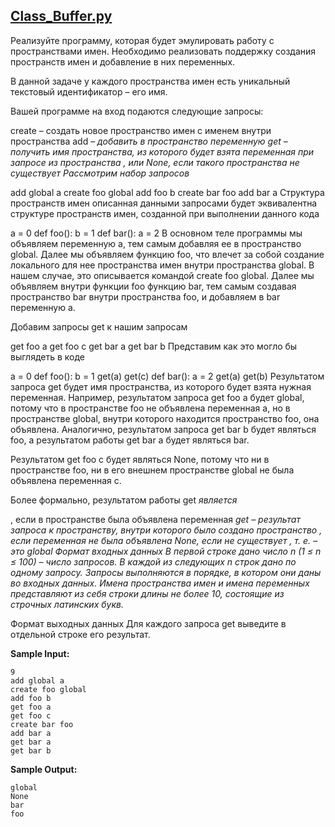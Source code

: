 ## [Class_Buffer.py](https://github.com/vasoltu/Stepik/blob/main/Python_основы_и_применение/Class/Class_Buffer.py)
Реализуйте программу, которая будет эмулировать работу с пространствами имен. Необходимо реализовать поддержку создания пространств имен и добавление в них переменных.

В данной задаче у каждого пространства имен есть уникальный текстовый идентификатор – его имя.

Вашей программе на вход подаются следующие запросы:

create <namespace> <parent> –  создать новое пространство имен с именем <namespace> внутри пространства <parent>
add <namespace> <var> – добавить в пространство <namespace> переменную <var>
get <namespace> <var> – получить имя пространства, из которого будет взята переменная <var> при запросе из пространства <namespace>, или None, если такого пространства не существует
Рассмотрим набор запросов

add global a
create foo global
add foo b
create bar foo
add bar a
Структура пространств имен описанная данными запросами будет эквивалентна структуре пространств имен, созданной при выполнении данного кода

a = 0
def foo():
  b = 1
  def bar():
    a = 2
В основном теле программы мы объявляем переменную a, тем самым добавляя ее в пространство global. Далее мы объявляем функцию foo, что влечет за собой создание локального для нее пространства имен внутри пространства global. В нашем случае, это описывается командой create foo global. Далее мы объявляем внутри функции foo функцию bar, тем самым создавая пространство bar внутри пространства foo, и добавляем в bar переменную a.

Добавим запросы get к нашим запросам

get foo a
get foo c
get bar a
get bar b
Представим как это могло бы выглядеть в коде

a = 0
def foo():
  b = 1
  get(a)
  get(c)
  def bar():
    a = 2
    get(a)
    get(b)
Результатом запроса get будет имя пространства, из которого будет взята нужная переменная.
Например, результатом запроса get foo a будет global, потому что в пространстве foo не объявлена переменная a, но в пространстве global, внутри которого находится пространство foo, она объявлена. Аналогично, результатом запроса get bar b будет являться foo, а результатом работы get bar a будет являться bar.

Результатом get foo c будет являться None, потому что ни в пространстве foo, ни в его внешнем пространстве global не была объявлена переменная с.

Более формально, результатом работы get <namespace> <var> является

<namespace>, если в пространстве <namespace> была объявлена переменная <var>
get <parent> <var> – результат запроса к пространству, внутри которого было создано пространство <namespace>, если переменная не была объявлена
None, если не существует <parent>, т. е. <namespace> – это global
Формат входных данных
В первой строке дано число n (1 ≤ n ≤ 100) – число запросов.
В каждой из следующих n строк дано по одному запросу.
Запросы выполняются в порядке, в котором они даны во входных данных.
Имена пространства имен и имена переменных представляют из себя строки длины не более 10, состоящие из строчных латинских букв.

Формат выходных данных
Для каждого запроса get выведите в отдельной строке его результат.



**Sample Input:**
```
9
add global a
create foo global
add foo b
get foo a
get foo c
create bar foo
add bar a
get bar a
get bar b
```
**Sample Output:**
  
```
global
None
bar
foo
```
